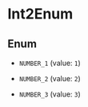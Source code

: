 
# Int2Enum

## Enum


* `NUMBER_1` (value: `1`)

* `NUMBER_2` (value: `2`)

* `NUMBER_3` (value: `3`)



